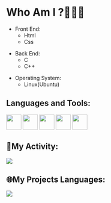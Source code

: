 # Who Am I ?👩🏻‍💻

<ul>
  <li>Front End:
    <ul>
      <li>Html</li>
    </ul>
    <ul>
     <li>Css</li>
    </ul>
  </li>
</ul>

<ul>
  <li>Back End:
    <ul>
      <li>C</li>
    </ul>
    <ul>
     <li>C++</li>
    </ul>
  </li>
</ul>
<ul>
  <li>Operating System:
    <ul>
      <li>Linux(Ubuntu)</li>
    </ul>
  </li>
</ul>

## Languages and Tools:
<img src="https://cdn.jsdelivr.net/gh/devicons/devicon/icons/html5/html5-original.svg" width="40" height="40"/> <img src="https://cdn.jsdelivr.net/gh/devicons/devicon/icons/css3/css3-original.svg" width="40" height="40"/> <img src="https://cdn.jsdelivr.net/gh/devicons/devicon/icons/c/c-original.svg" width="40" height="40"/> <img src="https://cdn.jsdelivr.net/gh/devicons/devicon/icons/cplusplus/cplusplus-original.svg" width="40" height="40"/> <img src="https://cdn.jsdelivr.net/gh/devicons/devicon/icons/linux/linux-original.svg" width="40" height="40"/>

## 🚀My Activity:
<img src="https://github-readme-stats.vercel.app/api?username=samanice&show_icons=true&theme=radical"/>

## 🌐My Projects Languages:
<img src="https://github-readme-stats.vercel.app/api/top-langs/?username=samanice&hide_progress=true"/>

